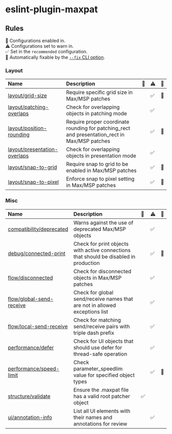 # eslint-plugin-maxpat

## Rules

 <!-- begin auto-generated rules list -->

💼 Configurations enabled in.\
⚠️ Configurations set to warn in.\
✅ Set in the `recommended` configuration.\
🔧 Automatically fixable by the [`--fix` CLI option](https://eslint.org/docs/user-guide/command-line-interface#--fix).

### Layout

| Name                                                                       | Description                                                                                   | 💼 | ⚠️ | 🔧 |
| :------------------------------------------------------------------------- | :-------------------------------------------------------------------------------------------- | :- | :- | :- |
| [layout/grid-size](docs/rules/layout/grid-size.md)                         | Require specific grid size in Max/MSP patches                                                 |    | ✅  | 🔧 |
| [layout/patching-overlaps](docs/rules/layout/patching-overlaps.md)         | Check for overlapping objects in patching mode                                                |    | ✅  |    |
| [layout/position-rounding](docs/rules/layout/position-rounding.md)         | Require proper coordinate rounding for patching_rect and presentation_rect in Max/MSP patches |    | ✅  | 🔧 |
| [layout/presentation-overlaps](docs/rules/layout/presentation-overlaps.md) | Check for overlapping objects in presentation mode                                            |    | ✅  |    |
| [layout/snap-to-grid](docs/rules/layout/snap-to-grid.md)                   | Require snap to grid to be enabled in Max/MSP patches                                         |    | ✅  | 🔧 |
| [layout/snap-to-pixel](docs/rules/layout/snap-to-pixel.md)                 | Enforce snap to pixel setting in Max/MSP patches                                              |    | ✅  | 🔧 |

### Misc

| Name                                                               | Description                                                                           | 💼 | ⚠️ | 🔧 |
| :----------------------------------------------------------------- | :------------------------------------------------------------------------------------ | :- | :- | :- |
| [compatibility/deprecated](docs/rules/compatibility/deprecated.md) | Warns against the use of deprecated Max/MSP objects                                   |    | ✅  |    |
| [debug/connected-print](docs/rules/debug/connected-print.md)       | Check for print objects with active connections that should be disabled in production |    | ✅  | 🔧 |
| [flow/disconnected](docs/rules/flow/disconnected.md)               | Check for disconnected objects in Max/MSP patches                                     |    | ✅  |    |
| [flow/global-send-receive](docs/rules/flow/global-send-receive.md) | Check for global send/receive names that are not in allowed exceptions list           |    | ✅  |    |
| [flow/local-send-receive](docs/rules/flow/local-send-receive.md)   | Check for matching send/receive pairs with triple dash prefix                         |    | ✅  |    |
| [performance/defer](docs/rules/performance/defer.md)               | Check for UI objects that should use defer for thread-safe operation                  |    | ✅  |    |
| [performance/speed-limit](docs/rules/performance/speed-limit.md)   | Check parameter_speedlim value for specified object types                             |    | ✅  | 🔧 |
| [structure/validate](docs/rules/structure/validate.md)             | Ensure the .maxpat file has a valid root patcher object                               | ✅  |    |    |
| [ui/annotation-info](docs/rules/ui/annotation-info.md)             | List all UI elements with their names and annotations for review                      |    | ✅  |    |

<!-- end auto-generated rules list -->
